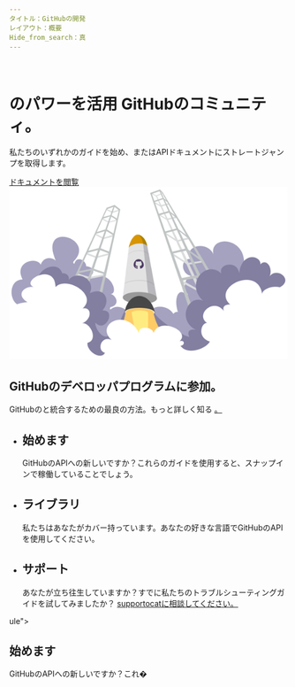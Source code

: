```yaml
---
タイトル：GitHubの開発
レイアウト：概要
Hide_from_search：真
---
```


<div class="wrapper feature">
<h1>
<br /> のパワーを活用
GitHubのコミュニティ。
</h1>
<p class="intro"> 私たちのいずれかのガイドを始め、またはAPIドキュメントにストレートジャンプを取得します。 </p>
<a href="/v3/" class="button"> ドキュメントを閲覧 </a>
<img src="/assets/images/rocketship.png" class="rocketship" alt="Rocketship" />
</div>

<div class="full-width dev-program-callout">
<div class="wrapper">
<h2> GitHubのデベロッパプログラムに参加。 </h2>
<p> GitHubのと統合するための最良の方法。もっと詳しく知る <a href="/program/"> 。 </a> </p>
</div>
</div>

<div class="full-width-divider">
<ul class="wrapper highlights">
<li class="highlight-module">
<a href="/guides/"><span class="mega-octicon octicon-file-text"></span></a>
<h2> 始めます <a href="/guides/"> </a> </h2>
<p> GitHubのAPIへの新しいですか？これらのガイドを使用すると、スナップインで稼働していることでしょう。 </p>
</li>
<li class="highlight-module">
<a href="/libraries/"><span class="mega-octicon octicon-code"></span></a>
<h2> ライブラリ <a href="/libraries/"> </a> </h2>
<p> 私たちはあなたがカバー持っています。あなたの好きな言語でGitHubのAPIを使用してください。 </p>
</li>
<li class="highlight-module">
<a href="http://github.com/contact"><span class="mega-octicon octicon-mail-read"></span></a>
<h2> サポート <a href="http://github.com/contact"> </a> </h2>
<p> あなたが立ち往生していますか？すでに私たちのトラブルシューティングガイドを試してみましたか？ <a href="/v3/troubleshooting/"> supportocatに相談してください。 </a> </p>
</li>
</ul>
</div>
ule">
<a href="/guides/"><span class="mega-octicon octicon-file-text"></span></a>
<h2> 始めます <a href="/guides/"> </a> </h2>
<p> GitHubのAPIへの新しいですか？これ�